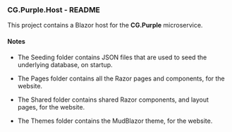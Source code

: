 
### CG.Purple.Host - README

This project contains a Blazor host for the **CG.Purple** microservice.

#### Notes

* The Seeding folder contains JSON files that are used to seed the underlying database, on startup.

* The Pages folder contains all the Razor pages and components, for the website.

* The Shared folder contains shared Razor components, and layout pages, for the website.

* The Themes folder contains the MudBlazor theme, for the website.







